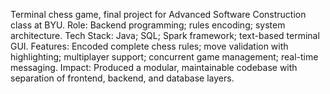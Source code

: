 Terminal chess game, final project for Advanced Software Construction class at BYU.
Role: Backend programming; rules encoding; system architecture.
Tech Stack: Java; SQL; Spark framework; text-based terminal GUI.
Features: Encoded complete chess rules; move validation with highlighting; multiplayer support; concurrent game management; real-time messaging.
Impact: Produced a modular, maintainable codebase with separation of frontend, backend, and database layers.

